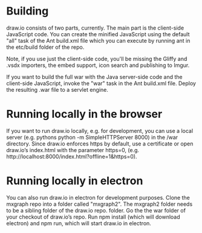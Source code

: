 # Building
draw.io consists of two parts, currently. The main part is the client-side JavaScript code. You can create the minified JavaScript using the default "all" task of the Ant build.xml file which you can execute by running ant in the etc/build folder of the repo.

Note, if you use just the client-side code, you'll be missing the Gliffy and .vsdx importers, the embed support, icon search and publishing to Imgur.

If you want to build the full war with the Java server-side code and the client-side JavaScript, invoke the "war" task in the Ant build.xml file. Deploy the resulting .war file to a servlet engine.

# Running locally in the browser

If you want to run draw.io locally, e.g. for development, you can use a local server (e.g. pythons python -m SimpleHTTPServer 8000) in the /war directory. Since draw.io enforces https by default, use a certificate or open draw.io’s index.html with the parameter https=0, (e.g. http://localhost:8000/index.html?offline=1&https=0).

# Running locally in electron

You can also run draw.io in electron for development purposes. Clone the mxgraph repo into a folder called "mxgraph2". The mxgraph2 folder needs to be a sibling folder of the draw.io repo. folder. Go the the war folder of your checkout of draw.io’s repo. Run npm install (which will download electron) and npm run, which will start draw.io in electron.